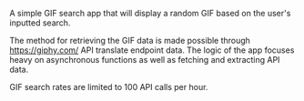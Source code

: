 A simple GIF search app that will display a random GIF based on the user's inputted search.

The method for retrieving the GIF data is made possible through https://giphy.com/ API translate endpoint data.
The logic of the app focuses heavy on asynchronous functions as well as fetching and extracting API data.

GIF search rates are limited to 100 API calls per hour.
